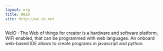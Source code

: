 ```yaml
---
layout: org
title: WeIO
site: http://we-io.net
---
```

WeIO : The Web of things for creator is a hardware and software platform, WiFi enabled, that can be programmed with web languages. 
An onboard web-based IDE allows to create programs in javascript and python.

